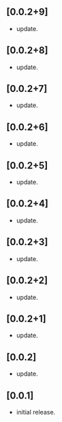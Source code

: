 ## [0.0.2+9]

* update.

## [0.0.2+8]

* update.

## [0.0.2+7]

* update.

## [0.0.2+6]

* update.

## [0.0.2+5]

* update.

## [0.0.2+4]

* update.

## [0.0.2+3]

* update.

## [0.0.2+2]

* update.

## [0.0.2+1]

* update.

## [0.0.2]

* update.

## [0.0.1]

* initial release.
